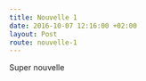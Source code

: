 ```yaml
---
title: Nouvelle 1
date: 2016-10-07 12:16:00 +02:00
layout: Post
route: nouvelle-1
---
```


Super nouvelle
